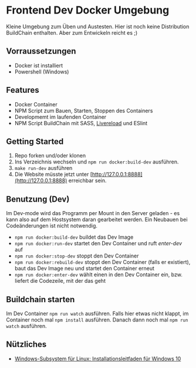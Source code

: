 # Frontend Dev Docker Umgebung
Kleine Umgebung zum Üben und Austesten. Hier ist noch keine Distribution BuildChain enthalten. Aber zum Entwickeln reicht es ;)


## Vorraussetzungen
- Docker ist installiert
- Powershell (Windows)

## Features
- Docker Container
- NPM Script zum Bauen, Starten, Stoppen des Containers
- Developmemt im laufenden Container
- NPM Script BuildChain mit SASS, [Livereload](http://livereload.com/extensions/) und ESlint

## Getting Started
1. Repo forken und/oder klonen
2. Ins Verzeichnis wechseln und `npm run docker:build-dev` ausführen.
3. `make run-dev` ausführen
4. Die Website müsste jetzt unter [http://127.0.0.1:8888](http://127.0.0.1:8888) erreichbar sein.

## Benutzung (Dev)
Im Dev-mode wird das Programm per Mount in den Server geladen - es kann also auf dem Hostsystem daran gearbeitet werden. Ein Neubauen bei Codeänderungen ist nicht notwendig.
- `npm run docker:build-dev` buildet das Dev Image
- `npm run docker:run-dev` startet den Dev Container und ruft *enter-dev* auf
- `npm run docker:stop-dev` stoppt den Dev Container
- `npm run docker:rebuild-dev` stoppt den Dev Container (falls er existiert), baut das Dev Image neu und startet den Container erneut
- `npm run docker:enter-dev` wählt einen in den Dev Container ein, bzw. liefert die Codezeile, mit der das geht

## Buildchain starten
Im Dev Container `npm run watch` ausführen. Falls hier etwas nicht klappt, im Container noch mal `npm install` ausführen. Danach dann noch mal `npm run watch` ausführen.

## Nützliches
- [Windows-Subsystem für Linux: Installationsleitfaden für Windows 10](https://docs.microsoft.com/de-de/windows/wsl/install-win10)
